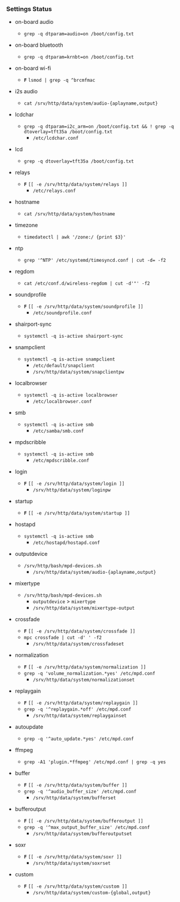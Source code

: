 ### Settings Status

- on-board audio
	- `grep -q dtparam=audio=on /boot/config.txt`
- on-board bluetooth
	- `grep -q dtparam=krnbt=on /boot/config.txt`
- on-board wi-fi
	- **`F`** `lsmod | grep -q ^brcmfmac`
- i2s audio
	- `cat /srv/http/data/system/audio-{aplayname,output}`
- lcdchar
	- `grep -q dtparam=i2c_arm=on /boot/config.txt && ! grep -q dtoverlay=tft35a /boot/config.txt`
		- `/etc/lcdchar.conf`
- lcd
	- `grep -q dtoverlay=tft35a /boot/config.txt`
- relays
	- **`F`** `[[ -e /srv/http/data/system/relays ]]`
		- `/etc/relays.conf`
- hostname
	- `cat /srv/http/data/system/hostname`
- timezone
	- `timedatectl | awk '/zone:/ {print $3}'`
- ntp
	- `grep '^NTP' /etc/systemd/timesyncd.conf | cut -d= -f2`
- regdom
	- `cat /etc/conf.d/wireless-regdom | cut -d'"' -f2`
- soundprofile
	- **`F`** `[[ -e /srv/http/data/system/soundprofile ]]`
		- `/etc/soundprofile.conf`

- shairport-sync
	- `systemctl -q is-active shairport-sync`
- snampclient
	- `systemctl -q is-active snampclient`
		- `/etc/default/snapclient`
		- `/srv/http/data/system/snapclientpw`
- localbrowser
	- `systemctl -q is-active localbrowser`
		- `/etc/localbrowser.conf`
- smb
	- `systemctl -q is-active smb`
		- `/etc/samba/smb.conf`
- mpdscribble
	- `systemctl -q is-active smb`
		- `/etc/mpdscribble.conf`
- login
	- **`F`** `[[ -e /srv/http/data/system/login ]]`
		- `/srv/http/data/system/loginpw`
- startup
	- **`F`** `[[ -e /srv/http/data/system/startup ]]`
- hostapd
	- `systemctl -q is-active smb`
		- `/etc/hostapd/hostapd.conf`

- outputdevice
	- `/srv/http/bash/mpd-devices.sh`
		- `/srv/http/data/system/audio-{aplayname,output}`
- mixertype
	- `/srv/http/bash/mpd-devices.sh`
		- `outputdevice` > `mixertype`
		- `/srv/http/data/system/mixertype-output`
- crossfade
	- **`F`** `[[ -e /srv/http/data/system/crossfade ]]`
	- `mpc crossfade | cut -d' ' -f2`
		- `/srv/http/data/system/crossfadeset`
- normalization
	- **`F`** `[[ -e /srv/http/data/system/normalization ]]`
	- `grep -q 'volume_normalization.*yes' /etc/mpd.conf`
		- `/srv/http/data/system/normalizationset`
- replaygain
	- **`F`** `[[ -e /srv/http/data/system/replaygain ]]`
	- `grep -q '^replaygain.*off' /etc/mpd.conf`
		- `/srv/http/data/system/replaygainset`
- autoupdate
	- `grep -q '^auto_update.*yes' /etc/mpd.conf`
- ffmpeg
	- `grep -A1 'plugin.*ffmpeg' /etc/mpd.conf | grep -q yes`
- buffer
	- **`F`** `[[ -e /srv/http/data/system/buffer ]]`
	- `grep -q '^audio_buffer_size' /etc/mpd.conf`
		- `/srv/http/data/system/bufferset`
- bufferoutput
	- **`F`** `[[ -e /srv/http/data/system/bufferoutput ]]`
	- `grep -q '^max_output_buffer_size' /etc/mpd.conf`
		- `/srv/http/data/system/bufferoutputset`
- soxr
	- **`F`** `[[ -e /srv/http/data/system/soxr ]]`
		- `/srv/http/data/system/soxrset`
- custom
	- **`F`** `[[ -e /srv/http/data/system/custom ]]`
		- `/srv/http/data/system/custom-{global,output}`
	